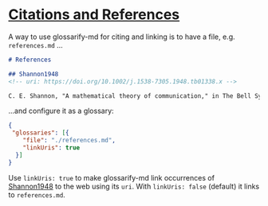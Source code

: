 # [Citations and References](#citations-and-references)

[Shannon1948]: https://doi.org/10.1002/j.1538-7305.1948.tb01338.x

A way to use glossarify-md for citing and linking is to have a file, e.g. `references.md` ...

```md
# References

## Shannon1948
<!-- uri: https://doi.org/10.1002/j.1538-7305.1948.tb01338.x -->

C. E. Shannon, "A mathematical theory of communication," in The Bell System Technical Journal, vol. 27, no. 3, pp. 379-423, July 1948, doi: 10.1002/j.1538-7305.1948.tb01338.x.
```

...and configure it as a glossary:

```json
{
 "glossaries": [{
    "file": "./references.md",
    "linkUris": true
  }]
}
```

Use `linkUris: true` to make glossarify-md link occurrences of [Shannon1948] to the web using its `uri`. With `linkUris: false` (default) it links to `references.md`.
